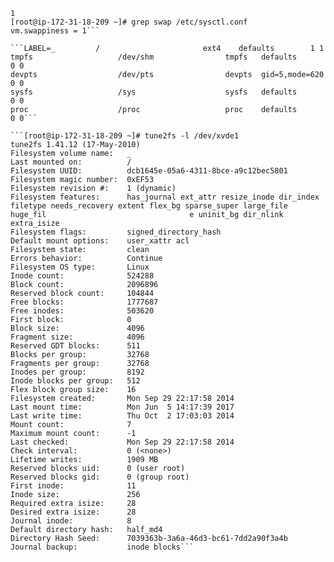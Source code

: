 ```[root@ip-172-31-18-209 ~]# cat /proc/sys/vm/swappiness
1
[root@ip-172-31-18-209 ~]# grep swap /etc/sysctl.conf
vm.swappiness = 1```

```LABEL=_         /                       ext4    defaults        1 1
tmpfs                   /dev/shm                tmpfs   defaults        0 0
devpts                  /dev/pts                devpts  gid=5,mode=620  0 0
sysfs                   /sys                    sysfs   defaults        0 0
proc                    /proc                   proc    defaults        0 0```

```[root@ip-172-31-18-209 ~]# tune2fs -l /dev/xvde1
tune2fs 1.41.12 (17-May-2010)
Filesystem volume name:   _
Last mounted on:          /
Filesystem UUID:          dcb1645e-05a6-4311-8bce-a9c12bec5801
Filesystem magic number:  0xEF53
Filesystem revision #:    1 (dynamic)
Filesystem features:      has_journal ext_attr resize_inode dir_index filetype needs_recovery extent flex_bg sparse_super large_file huge_fil                                e uninit_bg dir_nlink extra_isize
Filesystem flags:         signed_directory_hash
Default mount options:    user_xattr acl
Filesystem state:         clean
Errors behavior:          Continue
Filesystem OS type:       Linux
Inode count:              524288
Block count:              2096896
Reserved block count:     104844
Free blocks:              1777687
Free inodes:              503620
First block:              0
Block size:               4096
Fragment size:            4096
Reserved GDT blocks:      511
Blocks per group:         32768
Fragments per group:      32768
Inodes per group:         8192
Inode blocks per group:   512
Flex block group size:    16
Filesystem created:       Mon Sep 29 22:17:58 2014
Last mount time:          Mon Jun  5 14:17:39 2017
Last write time:          Thu Oct  2 17:03:03 2014
Mount count:              7
Maximum mount count:      -1
Last checked:             Mon Sep 29 22:17:58 2014
Check interval:           0 (<none>)
Lifetime writes:          1909 MB
Reserved blocks uid:      0 (user root)
Reserved blocks gid:      0 (group root)
First inode:              11
Inode size:               256
Required extra isize:     28
Desired extra isize:      28
Journal inode:            8
Default directory hash:   half_md4
Directory Hash Seed:      7039363b-3a6a-46d3-bc61-7dd2a90f3a4b
Journal backup:           inode blocks```
